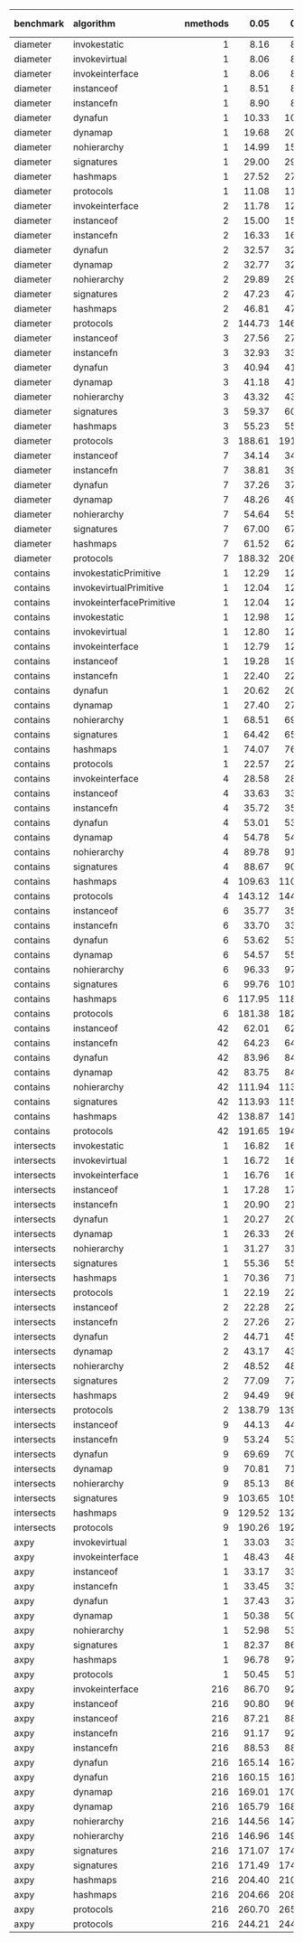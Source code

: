 |benchmark  |algorithm                | nmethods|   0.05|   0.50|   0.95|   mean| overhead 0.05| overhead 0.50| overhead 0.95| overhead mean|
|:----------|:------------------------|--------:|------:|------:|------:|------:|-------------:|-------------:|-------------:|-------------:|
|diameter   |invokestatic             |        1|   8.16|   8.21|   8.27|   8.22|         -0.01|          0.00|          0.00|          0.00|
|diameter   |invokevirtual            |        1|   8.06|   8.09|   8.10|   8.08|         -0.01|         -0.01|         -0.01|         -0.01|
|diameter   |invokeinterface          |        1|   8.06|   8.09|   8.09|   8.08|         -0.01|         -0.01|         -0.01|         -0.01|
|diameter   |instanceof               |        1|   8.51|   8.53|   8.55|   8.53|          0.00|          0.00|          0.00|          0.00|
|diameter   |instancefn               |        1|   8.90|   8.92|   8.97|   8.94|          0.01|          0.01|          0.01|          0.01|
|diameter   |dynafun                  |        1|  10.33|  10.37|  10.41|  10.37|          0.03|          0.03|          0.03|          0.03|
|diameter   |dynamap                  |        1|  19.68|  20.20|  20.37|  20.12|          0.17|          0.17|          0.17|          0.17|
|diameter   |nohierarchy              |        1|  14.99|  15.08|  15.12|  15.05|          0.10|          0.10|          0.10|          0.10|
|diameter   |signatures               |        1|  29.00|  29.82|  30.11|  29.59|          0.31|          0.32|          0.32|          0.31|
|diameter   |hashmaps                 |        1|  27.52|  27.93|  28.15|  27.85|          0.29|          0.29|          0.29|          0.29|
|diameter   |protocols                |        1|  11.08|  11.12|  11.13|  11.11|          0.04|          0.04|          0.04|          0.04|
|diameter   |invokeinterface          |        2|  11.78|  12.03|  12.08|  11.98|         -0.05|         -0.04|         -0.05|         -0.05|
|diameter   |instanceof               |        2|  15.00|  15.06|  15.33|  15.12|          0.00|          0.00|          0.00|          0.00|
|diameter   |instancefn               |        2|  16.33|  16.35|  16.46|  16.41|          0.02|          0.02|          0.02|          0.02|
|diameter   |dynafun                  |        2|  32.57|  32.70|  33.06|  32.81|          0.26|          0.26|          0.26|          0.26|
|diameter   |dynamap                  |        2|  32.77|  32.97|  33.12|  32.94|          0.26|          0.26|          0.26|          0.26|
|diameter   |nohierarchy              |        2|  29.89|  29.96|  30.05|  29.97|          0.22|          0.22|          0.21|          0.22|
|diameter   |signatures               |        2|  47.23|  47.73|  48.53|  47.88|          0.48|          0.48|          0.48|          0.48|
|diameter   |hashmaps                 |        2|  46.81|  47.60|  47.84|  47.34|          0.47|          0.47|          0.47|          0.47|
|diameter   |protocols                |        2| 144.73| 146.26| 146.69| 145.79|          1.92|          1.91|          1.90|          1.91|
|diameter   |instanceof               |        3|  27.56|  27.86|  27.87|  27.80|          0.00|          0.00|          0.00|          0.00|
|diameter   |instancefn               |        3|  32.93|  33.17|  33.96|  33.37|          0.08|          0.08|          0.09|          0.09|
|diameter   |dynafun                  |        3|  40.94|  41.21|  43.16|  41.72|          0.21|          0.20|          0.23|          0.21|
|diameter   |dynamap                  |        3|  41.18|  41.76|  41.81|  41.50|          0.21|          0.21|          0.21|          0.21|
|diameter   |nohierarchy              |        3|  43.32|  43.69|  44.32|  43.83|          0.25|          0.24|          0.25|          0.25|
|diameter   |signatures               |        3|  59.37|  60.24|  61.00|  60.14|          0.50|          0.49|          0.50|          0.50|
|diameter   |hashmaps                 |        3|  55.23|  55.63|  56.54|  55.88|          0.43|          0.42|          0.43|          0.43|
|diameter   |protocols                |        3| 188.61| 191.49| 192.28| 190.59|          2.53|          2.47|          2.49|          2.51|
|diameter   |instanceof               |        7|  34.14|  34.68|  34.79|  34.65|          0.00|          0.00|          0.00|          0.00|
|diameter   |instancefn               |        7|  38.81|  39.07|  39.18|  39.03|          0.08|          0.08|          0.07|          0.08|
|diameter   |dynafun                  |        7|  37.26|  37.46|  37.64|  37.44|          0.05|          0.05|          0.05|          0.05|
|diameter   |dynamap                  |        7|  48.26|  49.04|  49.73|  48.93|          0.25|          0.25|          0.25|          0.25|
|diameter   |nohierarchy              |        7|  54.64|  55.41|  55.76|  55.18|          0.36|          0.36|          0.35|          0.35|
|diameter   |signatures               |        7|  67.00|  67.97|  68.20|  67.61|          0.57|          0.58|          0.56|          0.57|
|diameter   |hashmaps                 |        7|  61.52|  62.17|  62.96|  62.10|          0.48|          0.48|          0.47|          0.47|
|diameter   |protocols                |        7| 188.32| 206.08| 209.66| 201.83|          2.69|          2.98|          2.95|          2.87|
|contains   |invokestaticPrimitive    |        1|  12.29|  12.32|  12.45|  12.36|          0.00|          0.00|          0.00|          0.00|
|contains   |invokevirtualPrimitive   |        1|  12.04|  12.05|  12.27|  12.13|          0.00|          0.00|          0.00|          0.00|
|contains   |invokeinterfacePrimitive |        1|  12.04|  12.05|  12.07|  12.05|          0.00|          0.00|          0.00|          0.00|
|contains   |invokestatic             |        1|  12.98|  12.99|  13.01|  13.00|         -0.02|         -0.02|         -0.02|         -0.02|
|contains   |invokevirtual            |        1|  12.80|  12.82|  12.83|  12.81|         -0.02|         -0.02|         -0.02|         -0.02|
|contains   |invokeinterface          |        1|  12.79|  12.80|  12.84|  12.83|         -0.02|         -0.02|         -0.02|         -0.02|
|contains   |instanceof               |        1|  19.28|  19.34|  19.37|  19.33|          0.00|          0.00|          0.00|          0.00|
|contains   |instancefn               |        1|  22.40|  22.39|  22.55|  22.48|          0.01|          0.01|          0.01|          0.01|
|contains   |dynafun                  |        1|  20.62|  20.68|  20.78|  20.70|          0.00|          0.00|          0.00|          0.00|
|contains   |dynamap                  |        1|  27.40|  27.64|  27.83|  27.63|          0.02|          0.02|          0.02|          0.02|
|contains   |nohierarchy              |        1|  68.51|  69.94|  71.26|  69.95|          0.14|          0.14|          0.14|          0.14|
|contains   |signatures               |        1|  64.42|  65.59|  68.21|  66.13|          0.13|          0.13|          0.14|          0.13|
|contains   |hashmaps                 |        1|  74.07|  76.11|  77.00|  75.53|          0.15|          0.16|          0.16|          0.16|
|contains   |protocols                |        1|  22.57|  22.69|  22.73|  22.65|          0.01|          0.01|          0.01|          0.01|
|contains   |invokeinterface          |        4|  28.58|  28.60|  28.69|  28.64|         -0.01|         -0.01|         -0.01|         -0.01|
|contains   |instanceof               |        4|  33.63|  33.68|  33.86|  33.75|          0.00|          0.00|          0.00|          0.00|
|contains   |instancefn               |        4|  35.72|  35.93|  36.04|  35.89|          0.00|          0.00|          0.00|          0.00|
|contains   |dynafun                  |        4|  53.01|  53.74|  53.81|  53.42|          0.04|          0.04|          0.04|          0.04|
|contains   |dynamap                  |        4|  54.78|  54.96|  55.82|  55.32|          0.04|          0.04|          0.04|          0.04|
|contains   |nohierarchy              |        4|  89.78|  91.06|  92.13|  91.00|          0.11|          0.11|          0.11|          0.11|
|contains   |signatures               |        4|  88.67|  90.18|  90.89|  89.84|          0.11|          0.11|          0.11|          0.11|
|contains   |hashmaps                 |        4| 109.63| 110.82| 114.23| 111.88|          0.15|          0.15|          0.15|          0.15|
|contains   |protocols                |        4| 143.12| 144.87| 145.11| 144.14|          0.22|          0.21|          0.21|          0.21|
|contains   |instanceof               |        6|  35.77|  35.78|  35.97|  35.87|          0.00|          0.00|          0.00|          0.00|
|contains   |instancefn               |        6|  33.70|  33.76|  33.97|  33.84|          0.00|          0.00|          0.00|          0.00|
|contains   |dynafun                  |        6|  53.62|  53.85|  54.32|  53.95|          0.03|          0.03|          0.03|          0.03|
|contains   |dynamap                  |        6|  54.57|  55.05|  55.45|  55.03|          0.04|          0.04|          0.04|          0.04|
|contains   |nohierarchy              |        6|  96.33|  97.99|  98.85|  97.64|          0.12|          0.12|          0.12|          0.12|
|contains   |signatures               |        6|  99.76| 101.17| 102.89| 101.22|          0.12|          0.12|          0.13|          0.13|
|contains   |hashmaps                 |        6| 117.95| 118.97| 122.74| 120.24|          0.16|          0.16|          0.16|          0.16|
|contains   |protocols                |        6| 181.38| 182.84| 183.98| 182.76|          0.28|          0.28|          0.28|          0.28|
|contains   |instanceof               |       42|  62.01|  62.43|  62.54|  62.31|          0.00|          0.00|          0.00|          0.00|
|contains   |instancefn               |       42|  64.23|  64.50|  65.05|  64.63|          0.00|          0.00|          0.00|          0.00|
|contains   |dynafun                  |       42|  83.96|  84.43|  85.22|  84.64|          0.04|          0.04|          0.04|          0.04|
|contains   |dynamap                  |       42|  83.75|  84.35|  85.45|  84.62|          0.04|          0.04|          0.05|          0.04|
|contains   |nohierarchy              |       42| 111.94| 113.06| 120.42| 114.83|          0.10|          0.10|          0.11|          0.11|
|contains   |signatures               |       42| 113.93| 115.13| 116.93| 115.48|          0.11|          0.11|          0.11|          0.11|
|contains   |hashmaps                 |       42| 138.87| 141.30| 143.11| 141.00|          0.16|          0.16|          0.16|          0.16|
|contains   |protocols                |       42| 191.65| 194.22| 195.36| 193.88|          0.26|          0.26|          0.26|          0.26|
|intersects |invokestatic             |        1|  16.82|  16.82|  17.04|  16.87|          0.00|          0.00|          0.00|          0.00|
|intersects |invokevirtual            |        1|  16.72|  16.76|  16.98|  16.81|          0.00|          0.00|          0.00|          0.00|
|intersects |invokeinterface          |        1|  16.76|  16.79|  16.83|  16.80|          0.00|          0.00|          0.00|          0.00|
|intersects |instanceof               |        1|  17.28|  17.42|  17.46|  17.41|          0.00|          0.00|          0.00|          0.00|
|intersects |instancefn               |        1|  20.90|  21.06|  21.31|  21.06|          0.01|          0.01|          0.01|          0.01|
|intersects |dynafun                  |        1|  20.27|  20.33|  20.42|  20.35|          0.01|          0.01|          0.01|          0.01|
|intersects |dynamap                  |        1|  26.33|  26.66|  26.98|  26.69|          0.02|          0.02|          0.02|          0.02|
|intersects |nohierarchy              |        1|  31.27|  31.50|  31.93|  31.61|          0.03|          0.03|          0.03|          0.03|
|intersects |signatures               |        1|  55.36|  55.73|  57.76|  56.52|          0.09|          0.09|          0.09|          0.09|
|intersects |hashmaps                 |        1|  70.36|  71.41|  72.87|  71.73|          0.12|          0.12|          0.13|          0.12|
|intersects |protocols                |        1|  22.19|  22.31|  22.35|  22.27|          0.01|          0.01|          0.01|          0.01|
|intersects |instanceof               |        2|  22.28|  22.33|  22.42|  22.35|          0.00|          0.00|          0.00|          0.00|
|intersects |instancefn               |        2|  27.26|  27.35|  27.48|  27.38|          0.01|          0.01|          0.01|          0.01|
|intersects |dynafun                  |        2|  44.71|  45.21|  45.42|  45.07|          0.04|          0.04|          0.04|          0.04|
|intersects |dynamap                  |        2|  43.17|  43.96|  44.01|  43.62|          0.04|          0.04|          0.04|          0.04|
|intersects |nohierarchy              |        2|  48.52|  48.82|  49.26|  48.89|          0.05|          0.04|          0.04|          0.04|
|intersects |signatures               |        2|  77.09|  77.75|  78.81|  77.97|          0.09|          0.09|          0.09|          0.09|
|intersects |hashmaps                 |        2|  94.49|  96.49|  98.00|  96.28|          0.12|          0.13|          0.13|          0.12|
|intersects |protocols                |        2| 138.79| 139.89| 140.97| 139.92|          0.20|          0.20|          0.20|          0.20|
|intersects |instanceof               |        9|  44.13|  44.39|  44.65|  44.39|          0.00|          0.00|          0.00|          0.00|
|intersects |instancefn               |        9|  53.24|  53.45|  54.22|  53.72|          0.02|          0.02|          0.02|          0.02|
|intersects |dynafun                  |        9|  69.69|  70.10|  70.55|  70.12|          0.05|          0.05|          0.04|          0.05|
|intersects |dynamap                  |        9|  70.81|  71.15|  71.80|  71.29|          0.05|          0.05|          0.05|          0.05|
|intersects |nohierarchy              |        9|  85.13|  86.11|  86.54|  85.90|          0.07|          0.07|          0.07|          0.07|
|intersects |signatures               |        9| 103.65| 105.23| 106.39| 105.16|          0.11|          0.11|          0.11|          0.11|
|intersects |hashmaps                 |        9| 129.52| 132.71| 135.95| 132.81|          0.15|          0.15|          0.16|          0.15|
|intersects |protocols                |        9| 190.26| 192.78| 193.44| 191.98|          0.26|          0.26|          0.26|          0.26|
|axpy       |invokevirtual            |        1|  33.03|  33.31|  33.63|  33.28|          0.00|          0.00|          0.00|          0.00|
|axpy       |invokeinterface          |        1|  48.43|  48.71|  49.03|  48.71|          0.05|          0.05|          0.05|          0.05|
|axpy       |instanceof               |        1|  33.17|  33.54|  33.90|  33.35|          0.00|          0.00|          0.00|          0.00|
|axpy       |instancefn               |        1|  33.45|  33.57|  34.36|  33.85|          0.00|          0.00|          0.00|          0.00|
|axpy       |dynafun                  |        1|  37.43|  37.56|  38.40|  37.93|          0.01|          0.01|          0.01|          0.01|
|axpy       |dynamap                  |        1|  50.38|  50.77|  51.68|  51.03|          0.05|          0.05|          0.05|          0.05|
|axpy       |nohierarchy              |        1|  52.98|  53.53|  55.38|  53.92|          0.06|          0.06|          0.06|          0.06|
|axpy       |signatures               |        1|  82.37|  86.82|  87.26|  85.18|          0.15|          0.16|          0.16|          0.16|
|axpy       |hashmaps                 |        1|  96.78|  97.79| 101.73|  99.04|          0.20|          0.20|          0.20|          0.20|
|axpy       |protocols                |        1|  50.45|  51.06|  51.16|  50.81|          0.05|          0.05|          0.05|          0.05|
|axpy       |invokeinterface          |      216|  86.70|  92.07| 103.22|  94.53|         -0.01|         -0.01|          0.01|          0.00|
|axpy       |instanceof               |      216|  90.80|  96.20|  97.67|  94.05|          0.00|          0.00|          0.00|          0.00|
|axpy       |instanceof               |      216|  87.21|  88.38|  89.40|  88.37|          0.00|          0.00|          0.00|          0.00|
|axpy       |instancefn               |      216|  91.17|  92.44|  93.23|  92.26|          0.00|         -0.01|         -0.01|          0.00|
|axpy       |instancefn               |      216|  88.53|  88.37|  90.43|  89.54|          0.00|          0.00|          0.00|          0.00|
|axpy       |dynafun                  |      216| 165.14| 167.11| 174.68| 168.67|          0.14|          0.13|          0.14|          0.14|
|axpy       |dynafun                  |      216| 160.15| 161.91| 169.43| 164.00|          0.22|          0.22|          0.23|          0.22|
|axpy       |dynamap                  |      216| 169.01| 170.47| 173.12| 171.03|          0.15|          0.14|          0.14|          0.14|
|axpy       |dynamap                  |      216| 165.79| 168.24| 169.13| 167.38|          0.24|          0.24|          0.23|          0.23|
|axpy       |nohierarchy              |      216| 144.56| 147.76| 150.39| 147.85|          0.10|          0.10|          0.10|          0.10|
|axpy       |nohierarchy              |      216| 146.96| 149.64| 150.61| 148.77|          0.18|          0.18|          0.18|          0.18|
|axpy       |signatures               |      216| 171.07| 174.09| 175.79| 173.58|          0.15|          0.14|          0.14|          0.15|
|axpy       |signatures               |      216| 171.49| 174.33| 175.83| 173.68|          0.25|          0.26|          0.25|          0.25|
|axpy       |hashmaps                 |      216| 204.40| 210.45| 219.22| 212.13|          0.21|          0.21|          0.22|          0.22|
|axpy       |hashmaps                 |      216| 204.66| 208.20| 211.68| 208.12|          0.35|          0.36|          0.35|          0.35|
|axpy       |protocols                |      216| 260.70| 265.22| 272.35| 265.88|          0.32|          0.31|          0.32|          0.32|
|axpy       |protocols                |      216| 244.21| 244.94| 254.97| 249.75|          0.47|          0.46|          0.48|          0.48|
